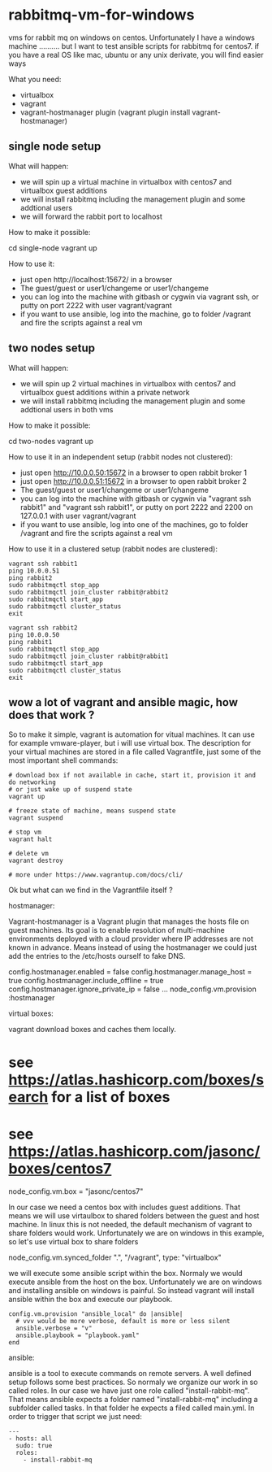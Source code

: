 # rabbitmq-vm-for-windows

vms for rabbit mq on windows on centos.
Unfortunately I have a windows machine .......... but I want to test ansible scripts for rabbitmq for centos7.
if you have a real OS like mac, ubuntu or any unix derivate, you will find easier ways

What you need:

* virtualbox
* vagrant
* vagrant-hostmanager plugin (vagrant plugin install vagrant-hostmanager)


## single node setup

What will happen:

* we will spin up a virtual machine in virtualbox with centos7 and virtualbox guest additions
* we will install rabbitmq including the management plugin and some addtional users
* we will forward the rabbit port to localhost

How to make it possible:

   cd single-node
   vagrant up

How to use it:

* just open http://localhost:15672/ in a browser
* The guest/guest or user1/changeme or user1/changeme
* you can log into the machine with gitbash or cygwin via vagrant ssh, or putty on port 2222 with user vagrant/vagrant
* if you want to use ansible, log into the machine, go to folder /vagrant and fire the scripts against a real vm

## two nodes setup

What will happen:

* we will spin up 2 virtual machines in virtualbox with centos7 and virtualbox guest additions within a private network
* we will install rabbitmq including the management plugin and some addtional users in both vms

How to make it possible:

   cd two-nodes
   vagrant up

How to use it in an independent setup (rabbit nodes not clustered):

* just open http://10.0.0.50:15672 in a browser to open rabbit broker 1
* just open http://10.0.0.51:15672 in a browser to open rabbit broker 2
* The guest/guest or user1/changeme or user1/changeme
* you can log into the machine with gitbash or cygwin via "vagrant ssh rabbit1" and "vagrant ssh rabbit1", or putty on port 2222 and 2200 on 127.0.0.1 with user vagrant/vagrant
* if you want to use ansible, log into one of the machines, go to folder /vagrant and fire the scripts against a real vm

How to use it in a clustered setup (rabbit nodes are clustered):

    vagrant ssh rabbit1
    ping 10.0.0.51
    ping rabbit2
    sudo rabbitmqctl stop_app
    sudo rabbitmqctl join_cluster rabbit@rabbit2
    sudo rabbitmqctl start_app
    sudo rabbitmqctl cluster_status
    exit

    vagrant ssh rabbit2
    ping 10.0.0.50
    ping rabbit1
    sudo rabbitmqctl stop_app
    sudo rabbitmqctl join_cluster rabbit@rabbit1
    sudo rabbitmqctl start_app
    sudo rabbitmqctl cluster_status
    exit

## wow a lot of vagrant and ansible magic, how does that work ?

So to make it simple, vagrant is automation for vitual machines.
It can use for example vmware-player, but i will use virtual box.
The description for your virtual machines are stored in a file called Vagrantfile, 
just some of the most important shell commands:

	# download box if not available in cache, start it, provision it and do networking
	# or just wake up of suspend state
	vagrant up
    
    # freeze state of machine, means suspend state
    vagrant suspend
    
    # stop vm
    vagrant halt
    
    # delete vm
    vagrant destroy

    # more under https://www.vagrantup.com/docs/cli/

Ok but what can we find in the Vagrantfile itself ?

hostmanager:

Vagrant-hostmanager is a Vagrant plugin that manages the hosts file on guest machines. Its goal is to enable resolution of multi-machine environments deployed with a cloud provider where IP addresses are not known in advance. Means instead of using the hostmanager we could just add the entries to the /etc/hosts ourself to fake DNS.

  config.hostmanager.enabled = false
  config.hostmanager.manage_host = true
  config.hostmanager.include_offline = true
  config.hostmanager.ignore_private_ip = false
  ...
  node_config.vm.provision :hostmanager

virtual boxes:

vagrant download boxes and caches them locally.

   # see https://atlas.hashicorp.com/boxes/search for a list of boxes
   # see https://atlas.hashicorp.com/jasonc/boxes/centos7 
   node_config.vm.box = "jasonc/centos7"

In our case we need a centos box with includes guest additions.
That means we will use virtaulbox to shared folders between the guest and host machine.
In linux this is not needed, the default mechanism of vagrant to share folders would work.
Unfortunately we are on windows in this example, so let's use virtual box to share folders

   node_config.vm.synced_folder ".", "/vagrant", type: "virtualbox"
      
we will execute some ansible script within the box.
Normaly we would execute ansible from the host on the box.
Unfortunately we are on windows and installing ansible on windows is painful.
So instead vagrant will install ansible within the box and execute our playbook. 

    config.vm.provision "ansible_local" do |ansible|
      # vvv would be more verbose, default is more or less silent
      ansible.verbose = "v"
      ansible.playbook = "playbook.yaml"
    end

ansible:

ansible is a tool to execute commands on remote servers.
A well defined setup follows some best practices.
So normaly we organize our work in so called roles.
In our case we have just one role called "install-rabbit-mq".
That means ansible expects a folder named "install-rabbit-mq" including a subfolder called tasks.
In that folder he expects a filed called main.yml. In order to trigger that script we just need:

    ---
    - hosts: all
      sudo: true
      roles:
        - install-rabbit-mq




